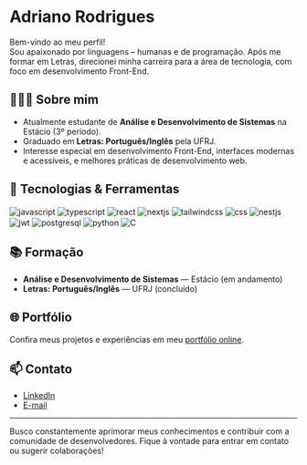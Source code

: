 # Adriano Rodrigues

Bem-vindo ao meu perfil!  
Sou apaixonado por linguagens – humanas e de programação. Após me formar em Letras, direcionei minha carreira para a área de tecnologia, com foco em desenvolvimento Front-End.

## 👨🏻‍💻 Sobre mim

- Atualmente estudante de **Análise e Desenvolvimento de Sistemas** na Estácio (3º período).
- Graduado em **Letras: Português/Inglês** pela UFRJ.
- Interesse especial em desenvolvimento Front-End, interfaces modernas e acessíveis, e melhores práticas de desenvolvimento web.

## 🚀 Tecnologias & Ferramentas

<div style="display: inline_block">
    <img align="center" alt="javascript" src="https://img.shields.io/badge/JavaScript-323330?style=for-the-badge&logo=javascript&logoColor=F7DF1E">
    <img align="center" alt="typescript" src="https://img.shields.io/badge/TypeScript-007ACC?style=for-the-badge&logo=typescript&logoColor=white">
    <img align="center" alt="react" src="https://img.shields.io/badge/React-20232A?style=for-the-badge&logo=react&logoColor=61DAFB">
    <img align="center" alt="nextjs" src="https://img.shields.io/badge/Next.js-000000?style=for-the-badge&logo=next.js&logoColor=white">
    <img align="center" alt="tailwindcss" src="https://img.shields.io/badge/Tailwind_CSS-38B2AC?style=for-the-badge&logo=tailwind-css&logoColor=white">
    <img align="center" alt="css" src="https://img.shields.io/badge/CSS3-1572B6?style=for-the-badge&logo=css3&logoColor=white">
    <img align="center" alt="nestjs" src="https://img.shields.io/badge/NestJS-E0234E?style=for-the-badge&logo=nestjs&logoColor=white">
    <img align="center" alt="jwt" src="https://img.shields.io/badge/JWT-000000?style=for-the-badge&logo=JSON%20web%20tokens&logoColor=white">    
    <img align="center" alt="postgresql" src="https://img.shields.io/badge/PostgreSQL-316192?style=for-the-badge&logo=postgresql&logoColor=white">    
    <img align="center" alt="python" src="https://img.shields.io/badge/Python-14354C?style=for-the-badge&logo=python&logoColor=white">
    <img align="center" alt="C" src="https://img.shields.io/badge/C-00599C?style=for-the-badge&logo=c&logoColor=white">
</div>

## 📚 Formação

- **Análise e Desenvolvimento de Sistemas** — Estácio (em andamento)
- **Letras: Português/Inglês** — UFRJ (concluído)

## 🌐 Portfólio

Confira meus projetos e experiências em meu [portfólio online](https://drirodri.netlify.app/pt-BR).

## 📫 Contato

- [LinkedIn](https://www.linkedin.com/in/adriano-rodrigues/)
- [E-mail](mailto:seu-email@exemplo.com)

---

Busco constantemente aprimorar meus conhecimentos e contribuir com a comunidade de desenvolvedores. Fique à vontade para entrar em contato ou sugerir colaborações!

